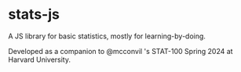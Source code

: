 # stats-js

A JS library for basic statistics, mostly for learning-by-doing. 

Developed as a companion to @mcconvil 's  STAT-100 Spring 2024 at Harvard University. 
